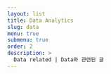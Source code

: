 ```yaml
---
layout: list
title: Data Analytics
slug: data
menu: true
submenu: true
order: 2
description: >
  Data related | Data와 관련된 글
---
```

